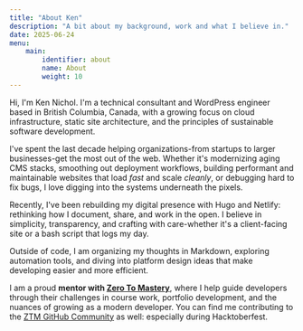 ```yaml
---
title: "About Ken"
description: "A bit about my background, work and what I believe in."
date: 2025-06-24
menu:
    main:
        identifier: about
        name: About
        weight: 10
---
```


Hi, I'm Ken Nichol. I'm a technical consultant and WordPress engineer based in British Columbia, Canada, with a growing focus on cloud infrastructure, static site architecture, and the principles of sustainable software development.

I've spent the last decade helping organizations-from startups to larger businesses-get the most out of the web. Whether it's modernizing aging CMS stacks, smoothing out deployment workflows, building performant and maintainable websites that load *fast* and scale *cleanly*, or debugging hard to fix bugs, I love digging into the systems underneath the pixels.

Recently, I've been rebuilding my digital presence with Hugo and Netlify: rethinking how I document, share, and work in the open. I believe in simplicity, transparency, and crafting with care-whether it's a client-facing site or a bash script that logs my day.

Outside of code, I am organizing my thoughts in Markdown, exploring automation tools, and diving into platform design ideas that make developing easier and more efficient.

I am a proud **mentor with [Zero To Mastery](https://zerotomastery.io)**, where I help guide developers through their challenges in course work, portfolio development, and the nuances of growing as a modern developer. You can find me contributing to the [ZTM GitHub Community](https://github.com/zero-to-mastery) as well: especially during Hacktoberfest.

